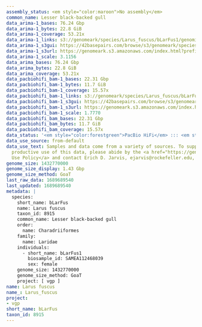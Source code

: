 ```yaml
---
assembly_status: <em style="color:maroon">No assembly</em>
common_name: Lesser black-backed gull
data_arima-1_bases: 76.24 Gbp
data_arima-1_bytes: 22.8 GiB
data_arima-1_coverage: 53.21x
data_arima-1_links: s3://genomeark/species/Larus_fuscus/bLarFus1/genomic_data/arima/<br>
data_arima-1_s3gui: https://42basepairs.com/browse/s3/genomeark/species/Larus_fuscus/bLarFus1/genomic_data/arima/
data_arima-1_s3url: https://genomeark.s3.amazonaws.com/index.html?prefix=species/Larus_fuscus/bLarFus1/genomic_data/arima/
data_arima-1_scale: 3.1156
data_arima_bases: 76.24 Gbp
data_arima_bytes: 22.8 GiB
data_arima_coverage: 53.21x
data_pacbiohifi_bam-1_bases: 22.31 Gbp
data_pacbiohifi_bam-1_bytes: 11.7 GiB
data_pacbiohifi_bam-1_coverage: 15.57x
data_pacbiohifi_bam-1_links: s3://genomeark/species/Larus_fuscus/bLarFus1/genomic_data/pacbio_hifi/<br>
data_pacbiohifi_bam-1_s3gui: https://42basepairs.com/browse/s3/genomeark/species/Larus_fuscus/bLarFus1/genomic_data/pacbio_hifi/
data_pacbiohifi_bam-1_s3url: https://genomeark.s3.amazonaws.com/index.html?prefix=species/Larus_fuscus/bLarFus1/genomic_data/pacbio_hifi/
data_pacbiohifi_bam-1_scale: 1.7770
data_pacbiohifi_bam_bases: 22.31 Gbp
data_pacbiohifi_bam_bytes: 11.7 GiB
data_pacbiohifi_bam_coverage: 15.57x
data_status: '<em style="color:forestgreen">PacBio HiFi</em> ::: <em style="color:forestgreen">Arima</em>'
data_use_source: from-default
data_use_text: Samples and data come from a variety of sources. To support fair and
  productive use of this data, please abide by the <a href="https://genome10k.soe.ucsc.edu/data-use-policies/">Data
  Use Policy</a> and contact Erich D. Jarvis, ejarvis@rockefeller.edu, with any questions.
genome_size: 1432770000
genome_size_display: 1.43 Gbp
genome_size_method: GoaT
last_raw_data: 1689689540
last_updated: 1689689540
metadata: |
  species:
    short_name: bLarFus
    name: Larus fuscus
    taxon_id: 8915
    common_name: Lesser black-backed gull
    order:
      name: Charadriiformes
    family:
      name: Laridae
    individuals:
      - short_name: bLarFus1
        biosample_id: SAMEA112468039
        sex: female
    genome_size: 1432770000
    genome_size_method: GoaT
    project: [ vgp ]
name: Larus fuscus
name_: Larus_fuscus
project:
- vgp
short_name: bLarFus
taxon_id: 8915
---
```

